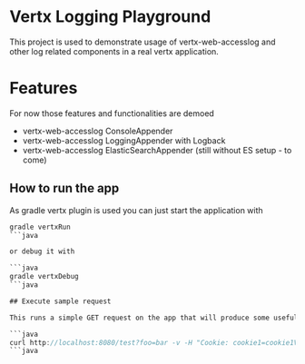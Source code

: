 # Vertx Logging Playground

This project is used to demonstrate usage of vertx-web-accesslog and other log related components in a real vertx application.

# Features 

For now those features and functionalities are demoed

* vertx-web-accesslog ConsoleAppender
* vertx-web-accesslog LoggingAppender with Logback
* vertx-web-accesslog ElasticSearchAppender (still without ES setup - to come)



## How to run the app

As gradle vertx plugin is used you can just start the application with 

```java
gradle vertxRun
```java

or debug it with 

```java
gradle vertxDebug
```java

## Execute sample request

This runs a simple GET request on the app that will produce some useful access log

```java
curl http://localhost:8080/test?foo=bar -v -H "Cookie: cookie1=cookie1Value; cookie2=cookie2Value"
```java
